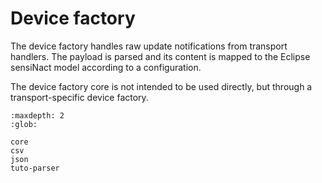 # Device factory

The device factory handles raw update notifications from transport handlers.
The payload is parsed and its content is mapped to the Eclipse sensiNact model according to a configuration.

The device factory core is not intended to be used directly, but through a transport-specific device factory.


```{toctree}
:maxdepth: 2
:glob:

core
csv
json
tuto-parser
```
